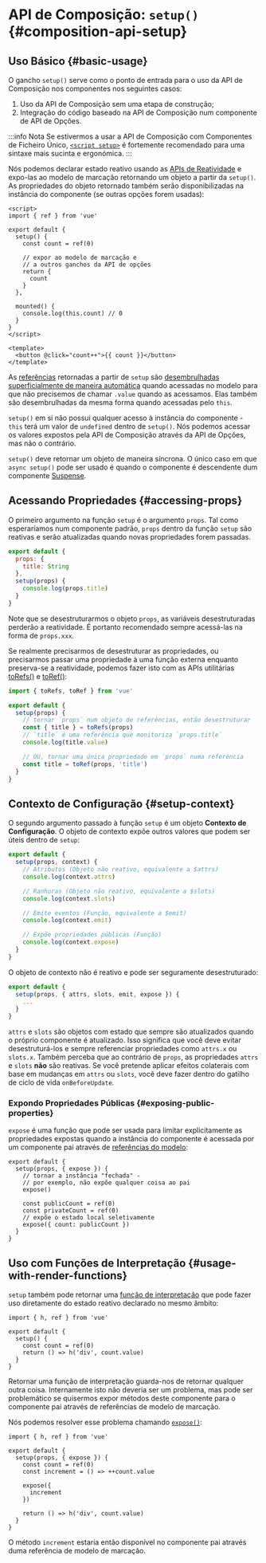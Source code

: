 # API de Composição: `setup()` {#composition-api-setup}

## Uso Básico {#basic-usage}

O gancho `setup()` serve como o ponto de entrada para o uso da API de Composição nos componentes nos seguintes casos:

1. Uso da API de Composição sem uma etapa de construção;
2. Integração do código baseado na API de Composição num componente de API de Opções.

:::info Nota
Se estivermos a usar a API de Composição com Componentes de Ficheiro Único, [`<script setup>`](/api/sfc-script-setup) é fortemente recomendado para uma sintaxe mais sucinta e ergonómica.
:::

Nós podemos declarar estado reativo usando as [APIs de Reatividade](./reactivity-core) e expo-las ao modelo de marcação retornando um objeto a partir da `setup()`. As propriedades do objeto retornado também serão disponibilizadas na instância do componente (se outras opções forem usadas):

```vue
<script>
import { ref } from 'vue'

export default {
  setup() {
    const count = ref(0)

    // expor ao modelo de marcação e
    // a outros ganchos da API de opções
    return {
      count
    }
  },

  mounted() {
    console.log(this.count) // 0
  }
}
</script>

<template>
  <button @click="count++">{{ count }}</button>
</template>
```

As [referências](/api/reactivity-core#ref) retornadas a partir de `setup` são [desembrulhadas superficialmente de maneira automática](/guide/essentials/reactivity-fundamentals#deep-reactivity) quando acessadas no modelo para que não precisemos de chamar `.value` quando as acessamos. Elas também são desembrulhadas da mesma forma quando acessadas pelo `this`.

`setup()` em si não possui qualquer acesso à instância do componente - `this` terá um valor de `undefined` dentro de `setup()`. Nós podemos acessar os valores expostos pela API de Composição através da API de Opções, mas não o contrário.

`setup()` deve retornar um objeto de maneira síncrona. O único caso em que `async setup()` pode ser usado é quando o componente é descendente dum componente [Suspense](../guide/built-ins/suspense).

## Acessando Propriedades {#accessing-props}

O primeiro argumento na função `setup` é o argumento `props`. Tal como esperaríamos num componente padrão, `props` dentro da função `setup` são reativas e serão atualizadas quando novas propriedades forem passadas.

```js
export default {
  props: {
    title: String
  },
  setup(props) {
    console.log(props.title)
  }
}
```

Note que se desestruturarmos o objeto `props`, as variáveis desestruturadas perderão a reatividade. É portanto recomendado sempre acessá-las na forma de `props.xxx`.

Se realmente precisarmos de desestruturar as propriedades, ou precisarmos passar uma propriedade à uma função externa enquanto preserva-se a reatividade, podemos fazer isto com as APIs utilitárias [toRefs()](./reactivity-utilities#torefs) e [toRef()](/api/reactivity-utilities#toref):

```js
import { toRefs, toRef } from 'vue'

export default {
  setup(props) {
    // tornar `props` num objeto de referências, então desestruturar
    const { title } = toRefs(props)
    // `title` é uma referência que monitoriza `props.title`
    console.log(title.value)

    // OU, tornar uma única propriedade em `props` numa referência
    const title = toRef(props, 'title')
  }
}
```

## Contexto de Configuração {#setup-context}

O segundo argumento passado à função `setup` é um objeto **Contexto de Configuração**. O objeto de contexto expõe outros valores que podem ser úteis dentro de `setup`:

```js
export default {
  setup(props, context) {
    // Atributos (Objeto não reativo, equivalente a $attrs)
    console.log(context.attrs)

    // Ranhuras (Objeto não reativo, equivalente a $slots)
    console.log(context.slots)

    // Emite eventos (Função, equivalente a $emit)
    console.log(context.emit)

    // Expõe propriedades públicas (Função)
    console.log(context.expose)
  }
}
```

O objeto de contexto não é reativo e pode ser seguramente desestruturado:

```js
export default {
  setup(props, { attrs, slots, emit, expose }) {
    ...
  }
}
```

`attrs` e `slots` são objetos com estado que sempre são atualizados quando o próprio componente é atualizado. Isso significa que você deve evitar desestruturá-los e sempre referenciar propriedades como `attrs.x` ou `slots.x`. Também perceba que ao contrário de `props`, as propriedades `attrs` e `slots` **não** são reativas. Se você pretende aplicar efeitos colaterais com base em mudanças em `attrs` ou `slots`, você deve fazer dentro do gatilho de ciclo de vida `onBeforeUpdate`.

### Expondo Propriedades Públicas {#exposing-public-properties}

`expose` é uma função que pode ser usada para limitar explicitamente as propriedades expostas quando a instância do componente é acessada por um componente pai através de [referências do modelo](/guide/essentials/template-refs#ref-on-component):

```js{5,10}
export default {
  setup(props, { expose }) {
    // tornar a instância "fechada" -
    // por exemplo, não expõe qualquer coisa ao pai
    expose()

    const publicCount = ref(0)
    const privateCount = ref(0)
    // expõe o estado local seletivamente
    expose({ count: publicCount })
  }
}
```

## Uso com Funções de Interpretação {#usage-with-render-functions}

`setup` também pode retornar uma [função de interpretação](/guide/extras/render-function) que pode fazer uso diretamente do estado reativo declarado no mesmo âmbito:

```js{6}
import { h, ref } from 'vue'

export default {
  setup() {
    const count = ref(0)
    return () => h('div', count.value)
  }
}
```

Retornar uma função de interpretação guarda-nos de retornar qualquer outra coisa. Internamente isto não deveria ser um problema, mas pode ser problemático se quisermos expor métodos deste componente para o componente pai através de referências de modelo de marcação.

Nós podemos resolver esse problema chamando [`expose()`](#exposing-public-properties):

```js{8-10}
import { h, ref } from 'vue'

export default {
  setup(props, { expose }) {
    const count = ref(0)
    const increment = () => ++count.value

    expose({
      increment
    })

    return () => h('div', count.value)
  }
}
```

O método `increment` estaria então disponível no componente pai através duma referência de modelo de marcação.

